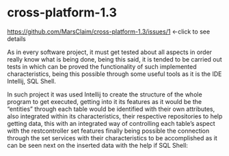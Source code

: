 # cross-platform-1.3

https://github.com/MarsClaim/cross-platform-1.3/issues/1 <-click to see details

As in every software project, it must get tested about all aspects in order really know what is being done, being this said, it is tended to be carried out tests in which can be proved the functionality of such implemented characteristics, being this possible through some useful tools as it is the IDE Intellij, SQL Shell.

In such project it was used Intellij to create the structure of the whole program to get executed, getting into it its features as it would be the “entities” through each table would be identified with their own attributes, also integrated within its characteristics, their respective repositories to help getting data, this with an integrated way of controlling each table’s aspect with the restcontroller set features finally being possible the connection through the set services with their characteristics to be accomplished as it can be seen next on the inserted data with the help if SQL Shell:
